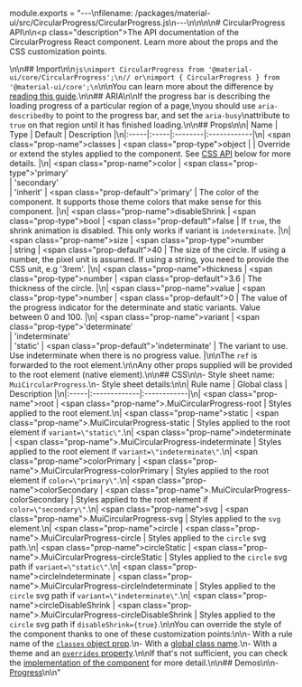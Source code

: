 module.exports = "---\nfilename: /packages/material-ui/src/CircularProgress/CircularProgress.js\n---\n\n<!--- This documentation is automatically generated, do not try to edit it. -->\n\n# CircularProgress API\n\n<p class=\"description\">The API documentation of the CircularProgress React component. Learn more about the props and the CSS customization points.</p>\n\n## Import\n\n```js\nimport CircularProgress from '@material-ui/core/CircularProgress';\n// or\nimport { CircularProgress } from '@material-ui/core';\n```\n\nYou can learn more about the difference by [reading this guide](/guides/minimizing-bundle-size/).\n\n## ARIA\n\nIf the progress bar is describing the loading progress of a particular region of a page,\nyou should use `aria-describedby` to point to the progress bar, and set the `aria-busy`\nattribute to `true` on that region until it has finished loading.\n\n## Props\n\n| Name | Type | Default | Description |\n|:-----|:-----|:--------|:------------|\n| <span class=\"prop-name\">classes</span> | <span class=\"prop-type\">object</span> |  | Override or extend the styles applied to the component. See [CSS API](#css) below for more details. |\n| <span class=\"prop-name\">color</span> | <span class=\"prop-type\">'primary'<br>&#124;&nbsp;'secondary'<br>&#124;&nbsp;'inherit'</span> | <span class=\"prop-default\">'primary'</span> | The color of the component. It supports those theme colors that make sense for this component. |\n| <span class=\"prop-name\">disableShrink</span> | <span class=\"prop-type\">bool</span> | <span class=\"prop-default\">false</span> | If `true`, the shrink animation is disabled. This only works if variant is `indeterminate`. |\n| <span class=\"prop-name\">size</span> | <span class=\"prop-type\">number<br>&#124;&nbsp;string</span> | <span class=\"prop-default\">40</span> | The size of the circle. If using a number, the pixel unit is assumed. If using a string, you need to provide the CSS unit, e.g '3rem'. |\n| <span class=\"prop-name\">thickness</span> | <span class=\"prop-type\">number</span> | <span class=\"prop-default\">3.6</span> | The thickness of the circle. |\n| <span class=\"prop-name\">value</span> | <span class=\"prop-type\">number</span> | <span class=\"prop-default\">0</span> | The value of the progress indicator for the determinate and static variants. Value between 0 and 100. |\n| <span class=\"prop-name\">variant</span> | <span class=\"prop-type\">'determinate'<br>&#124;&nbsp;'indeterminate'<br>&#124;&nbsp;'static'</span> | <span class=\"prop-default\">'indeterminate'</span> | The variant to use. Use indeterminate when there is no progress value. |\n\nThe `ref` is forwarded to the root element.\n\nAny other props supplied will be provided to the root element (native element).\n\n## CSS\n\n- Style sheet name: `MuiCircularProgress`.\n- Style sheet details:\n\n| Rule name | Global class | Description |\n|:-----|:-------------|:------------|\n| <span class=\"prop-name\">root</span> | <span class=\"prop-name\">.MuiCircularProgress-root</span> | Styles applied to the root element.\n| <span class=\"prop-name\">static</span> | <span class=\"prop-name\">.MuiCircularProgress-static</span> | Styles applied to the root element if `variant=\"static\"`.\n| <span class=\"prop-name\">indeterminate</span> | <span class=\"prop-name\">.MuiCircularProgress-indeterminate</span> | Styles applied to the root element if `variant=\"indeterminate\"`.\n| <span class=\"prop-name\">colorPrimary</span> | <span class=\"prop-name\">.MuiCircularProgress-colorPrimary</span> | Styles applied to the root element if `color=\"primary\"`.\n| <span class=\"prop-name\">colorSecondary</span> | <span class=\"prop-name\">.MuiCircularProgress-colorSecondary</span> | Styles applied to the root element if `color=\"secondary\"`.\n| <span class=\"prop-name\">svg</span> | <span class=\"prop-name\">.MuiCircularProgress-svg</span> | Styles applied to the `svg` element.\n| <span class=\"prop-name\">circle</span> | <span class=\"prop-name\">.MuiCircularProgress-circle</span> | Styles applied to the `circle` svg path.\n| <span class=\"prop-name\">circleStatic</span> | <span class=\"prop-name\">.MuiCircularProgress-circleStatic</span> | Styles applied to the `circle` svg path if `variant=\"static\"`.\n| <span class=\"prop-name\">circleIndeterminate</span> | <span class=\"prop-name\">.MuiCircularProgress-circleIndeterminate</span> | Styles applied to the `circle` svg path if `variant=\"indeterminate\"`.\n| <span class=\"prop-name\">circleDisableShrink</span> | <span class=\"prop-name\">.MuiCircularProgress-circleDisableShrink</span> | Styles applied to the `circle` svg path if `disableShrink={true}`.\n\nYou can override the style of the component thanks to one of these customization points:\n\n- With a rule name of the [`classes` object prop](/customization/components/#overriding-styles-with-classes).\n- With a [global class name](/customization/components/#overriding-styles-with-global-class-names).\n- With a theme and an [`overrides` property](/customization/globals/#css).\n\nIf that's not sufficient, you can check the [implementation of the component](https://github.com/Foso/material-ui/blob/master/packages/material-ui/src/CircularProgress/CircularProgress.js) for more detail.\n\n## Demos\n\n- [Progress](/components/progress/)\n\n"